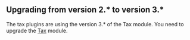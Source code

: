 

## Upgrading from version 2.* to version 3.*

The tax plugins are using the version 3.* of the Tax module. You need to upgrade the [Tax](/docs/pbc/all/tax-management/{{site.version}}/spryker-tax/base-shop/install-and-upgrade/upgrade-the-tax-module.html) module.
